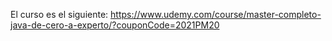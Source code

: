 El curso es el siguiente: https://www.udemy.com/course/master-completo-java-de-cero-a-experto/?couponCode=2021PM20
